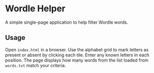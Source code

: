 # Wordle Helper

A simple single-page application to help filter Wordle words.

## Usage

Open `index.html` in a browser. Use the alphabet grid to mark letters as present or absent by clicking each tile. Enter any known letters in each position. The page displays how many words from the list loaded from `words.txt` match your criteria.

